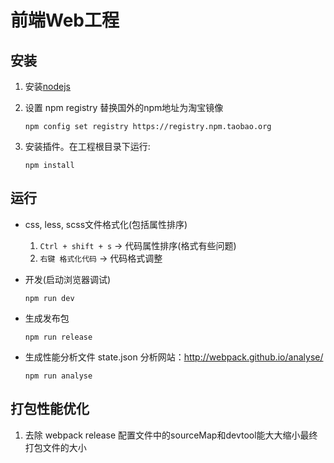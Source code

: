 # 前端Web工程 #


## 安装 ##

1.  安装[nodejs](https://nodejs.org/download/)

2.  设置 npm registry 替换国外的npm地址为淘宝镜像

    `npm config set registry https://registry.npm.taobao.org`

3.  安装插件。在工程根目录下运行:

    `npm install`


## 运行 ##

*   css, less, scss文件格式化(包括属性排序)

    1. `Ctrl + shift + s` -> 代码属性排序(格式有些问题)
    2. `右键 格式化代码` -> 代码格式调整


*   开发(启动浏览器调试)

    `npm run dev`


*   生成发布包 

    `npm run release`


*   生成性能分析文件 state.json  分析网站：http://webpack.github.io/analyse/

    `npm run analyse`



## 打包性能优化 ##

1.  去除 webpack release 配置文件中的sourceMap和devtool能大大缩小最终打包文件的大小